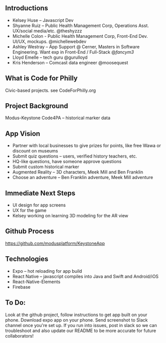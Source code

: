 ## Introductions 

- Kelsey Huse – Javascript Dev 
- Shyanne Ruiz – Public Health Management Corp, Operations Asst. UX/social media/etc. @theshyzzz 
- Michelle Colon - Public Health Management Corp, Front-End Dev. UI/UX, mockups. @michellewebdev 
- Ashley Westray – App Support @ Cerner, Masters in Software Engineering. Want exp in Front-End / Full-Stack @_fancym3_ 
- Lloyd Emelle – tech guru @gurulloyd 
- Kris Henderson – Comcast data engineer @moosequest 

## What is Code for Philly 

Civic-based projects.  see CodeForPhilly.org 

## Project Background 

Modus-Keystone 
Code4PA – historical marker data 

## App Vision 

- Partner with local businesses to give prizes for points, like free Wawa or discount on museums 
- Submit quiz questions – users, verified history teachers, etc. 
- HQ-like questions, have someone approve questions 
- Submit custom historical marker 
- Augmented Reality – 3D characters, Meek Mill and Ben Franklin 
- Choose an adventure – Ben Franklin adventure, Meek Mill adventure 

## Immediate Next Steps 

- UI design for app screens 
- UX for the game 
- Kelsey working on learning 3D modeling for the AR view 

## Github Process 

https://github.com/modusplatform/KeystoneApp 

## Technologies

- Expo – hot reloading for app build 
- React Native – javascript compiles into Java and Swift and Android/iOS 
- React-Native-Elements 
- Firebase 

## To Do: 

Look at the github project, follow instructions to get app built on your phone. Download expo app on your phone. 
Send screenshot to Slack channel once you're set up. If you run into issues, post in slack so we can troubleshoot and also update our README to be more accurate for future collaborators! 
